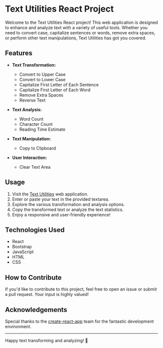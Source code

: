 # Text Utilities React Project

Welcome to the Text Utilities React project! This web application is designed to enhance and analyze text with a variety of useful tools. Whether you need to convert case, capitalize sentences or words, remove extra spaces, or perform other text manipulations, Text Utilities has got you covered.

## Features

- **Text Transformation:**
  - Convert to Upper Case
  - Convert to Lower Case
  - Capitalize First Letter of Each Sentence
  - Capitalize First Letter of Each Word
  - Remove Extra Spaces
  - Reverse Text

- **Text Analysis:**
  - Word Count
  - Character Count
  - Reading Time Estimate

- **Text Manipulation:**
  - Copy to Clipboard

- **User Interaction:**
  - Clear Text Area

## Usage

1. Visit the [Text Utilities](https://ak-nobelwolf.github.io/Text-Utilities/) web application.
2. Enter or paste your text in the provided textarea.
3. Explore the various transformation and analysis options.
4. Copy the transformed text or analyze the text statistics.
5. Enjoy a responsive and user-friendly experience!

## Technologies Used

- React
- Bootstrap
- JavaScript
- HTML
- CSS

## How to Contribute

If you'd like to contribute to this project, feel free to open an issue or submit a pull request. Your input is highly valued!

## Acknowledgements

Special thanks to the [create-react-app](https://create-react-app.dev/) team for the fantastic development environment.

---

Happy text transforming and analyzing! 🚀
